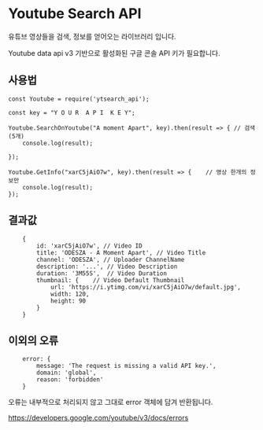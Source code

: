 # Youtube Search API
유튜브 영상들을 검색, 정보를 얻어오는 라이브러리 입니다.

Youtube data api v3 기반으로
활성화된 구글 콘솔 API 키가 필요합니다.

## 사용법
```
const Youtube = require('ytsearch_api');

const key = "Y O U R  A P I  K E Y";

Youtube.SearchOnYoutube("A moment Apart", key).then(result => { // 검색(5개)
    console.log(result);
    
});

Youtube.GetInfo("xarC5jAiO7w", key).then(result => {    // 영상 한개의 정보만
    console.log(result);
});
```

## 결과값
```
    {
        id: 'xarC5jAiO7w', // Video ID
        title: 'ODESZA - A Moment Apart', // Video Title
        channel: 'ODESZA', // Uploader ChannelName
        description: '...', // Video Description
        duration: '3M55S',  // Video Duration
        thumbnail: {    // Video Default Thumbnail
            url: 'https://i.ytimg.com/vi/xarC5jAiO7w/default.jpg',
            width: 120,
            height: 90
        }
    }
```

## 이외의 오류

```
    error: {
        message: 'The request is missing a valid API key.',
        domain: 'global',
        reason: 'forbidden'
    }
```
오류는 내부적으로 처리되지 않고 그대로 error 객체에 담겨 반환됩니다.


https://developers.google.com/youtube/v3/docs/errors